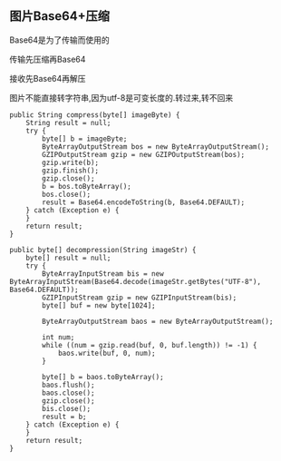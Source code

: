 ## 图片Base64+压缩

Base64是为了传输而使用的

传输先压缩再Base64

接收先Base64再解压

图片不能直接转字符串,因为utf-8是可变长度的.转过来,转不回来

	public String compress(byte[] imageByte) {
        String result = null;
        try {
            byte[] b = imageByte;
            ByteArrayOutputStream bos = new ByteArrayOutputStream();
            GZIPOutputStream gzip = new GZIPOutputStream(bos);
            gzip.write(b);
            gzip.finish();
            gzip.close();
            b = bos.toByteArray();
            bos.close();
            result = Base64.encodeToString(b, Base64.DEFAULT);
        } catch (Exception e) {
        }
        return result;
    }

    public byte[] decompression(String imageStr) {
        byte[] result = null;
        try {
            ByteArrayInputStream bis = new ByteArrayInputStream(Base64.decode(imageStr.getBytes("UTF-8"), Base64.DEFAULT));
            GZIPInputStream gzip = new GZIPInputStream(bis);
            byte[] buf = new byte[1024];

            ByteArrayOutputStream baos = new ByteArrayOutputStream();

            int num;
            while ((num = gzip.read(buf, 0, buf.length)) != -1) {
                baos.write(buf, 0, num);
            }

            byte[] b = baos.toByteArray();
            baos.flush();
            baos.close();
            gzip.close();
            bis.close();
            result = b;
        } catch (Exception e) {
        }
        return result;
    }
